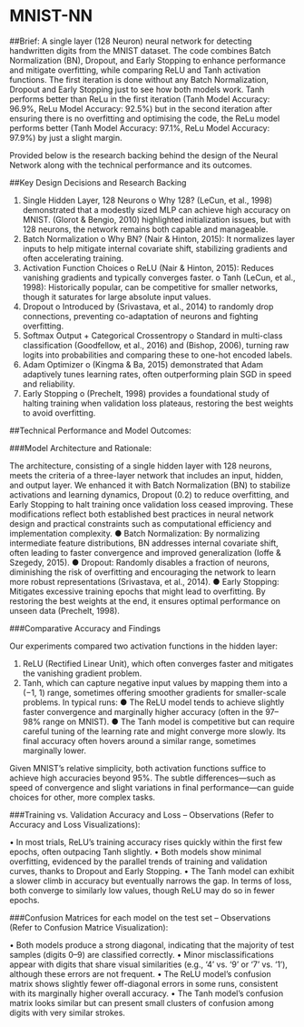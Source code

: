 # MNIST-NN

##Brief:
A single layer (128 Neuron) neural network for detecting handwritten digits from the MNIST dataset. The code combines Batch Normalization (BN), Dropout, and Early Stopping to enhance performance and mitigate overfitting, while comparing ReLU and Tanh activation functions. The first iteration is done without any Batch Normalization, Dropout and Early Stopping just to see how both models work. Tanh performs better than ReLu in the first iteration (Tanh Model Accuracy: 96.9%, ReLu Model Accuracy: 92.5%) but in the second iteration after ensuring there is no overfitting and optimising the code, the ReLu model performs better (Tanh Model Accuracy: 97.1%, ReLu Model Accuracy: 97.9%) by just a slight margin. 

Provided below is the research backing behind the design of the Neural Network along with the technical performance and its outcomes.

##Key Design Decisions and Research Backing

1.	Single Hidden Layer, 128 Neurons
o	Why 128? (LeCun, et al., 1998) demonstrated that a modestly sized MLP can achieve high accuracy on MNIST. (Glorot & Bengio, 2010) highlighted initialization issues, but with 128 neurons, the network remains both capable and manageable.
2.	Batch Normalization
o	Why BN? (Nair & Hinton, 2015): It normalizes layer inputs to help mitigate internal covariate shift, stabilizing gradients and often accelerating training.
3.	Activation Function Choices
o	ReLU (Nair & Hinton, 2015): Reduces vanishing gradients and typically converges faster.
o	Tanh (LeCun, et al., 1998): Historically popular, can be competitive for smaller networks, though it saturates for large absolute input values.
4.	Dropout
o	Introduced by (Srivastava, et al., 2014) to randomly drop connections, preventing co-adaptation of neurons and fighting overfitting.
5.	Softmax Output + Categorical Crossentropy
o	Standard in multi-class classification (Goodfellow, et al., 2016) and (Bishop, 2006), turning raw logits into probabilities and comparing these to one-hot encoded labels.
6.	Adam Optimizer
o	(Kingma & Ba, 2015) demonstrated that Adam adaptively tunes learning rates, often outperforming plain SGD in speed and reliability.
7.	Early Stopping
o	(Prechelt, 1998) provides a foundational study of halting training when validation loss plateaus, restoring the best weights to avoid overfitting.

##Technical Performance and Model Outcomes:

###Model Architecture and Rationale:

The architecture, consisting of a single hidden layer with 128 neurons, meets the criteria of a three-layer network that includes an input, hidden, and output layer. We enhanced it with Batch Normalization (BN) to stabilize activations and learning dynamics, Dropout (0.2) to reduce overfitting, and Early Stopping to halt training once validation loss ceased improving. These modifications reflect both established best practices in neural network design and practical constraints such as computational efficiency and implementation complexity.
●	Batch Normalization: By normalizing intermediate feature distributions, BN addresses internal covariate shift, often leading to faster convergence and improved generalization (Ioffe & Szegedy, 2015).
●	Dropout: Randomly disables a fraction of neurons, diminishing the risk of overfitting and encouraging the network to learn more robust representations (Srivastava, et al., 2014).
●	Early Stopping: Mitigates excessive training epochs that might lead to overfitting. By restoring the best weights at the end, it ensures optimal performance on unseen data (Prechelt, 1998).

###Comparative Accuracy and Findings

Our experiments compared two activation functions in the hidden layer:
1.	ReLU (Rectified Linear Unit), which often converges faster and mitigates the vanishing gradient problem.
2.	Tanh, which can capture negative input values by mapping them into a (−1, 1) range, sometimes offering smoother gradients for smaller-scale problems.
In typical runs:
●	The ReLU model tends to achieve slightly faster convergence and marginally higher accuracy (often in the 97–98% range on MNIST).
●	The Tanh model is competitive but can require careful tuning of the learning rate and might converge more slowly. Its final accuracy often hovers around a similar range, sometimes marginally lower.

Given MNIST’s relative simplicity, both activation functions suffice to achieve high accuracies beyond 95%. The subtle differences—such as speed of convergence and slight variations in final performance—can guide choices for other, more complex tasks.

###Training vs. Validation Accuracy and Loss – Observations (Refer to Accuracy and Loss Visualizations): 

•	In most trials, ReLU’s training accuracy rises quickly within the first few epochs, often outpacing Tanh slightly.
•	Both models show minimal overfitting, evidenced by the parallel trends of training and validation curves, thanks to Dropout and Early Stopping.
•	The Tanh model can exhibit a slower climb in accuracy but eventually narrows the gap. In terms of loss, both converge to similarly low values, though ReLU may do so in fewer epochs.

###Confusion Matrices for each model on the test set – Observations (Refer to Confusion Matrice Visualization):

•	Both models produce a strong diagonal, indicating that the majority of test samples (digits 0–9) are classified correctly.
•	Minor misclassifications appear with digits that share visual similarities (e.g., ‘4’ vs. ‘9’ or ‘7’ vs. ‘1’), although these errors are not frequent.
•	The ReLU model’s confusion matrix shows slightly fewer off-diagonal errors in some runs, consistent with its marginally higher overall accuracy.
•	The Tanh model’s confusion matrix looks similar but can present small clusters of confusion among digits with very similar strokes.





